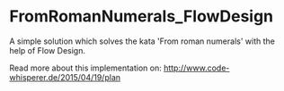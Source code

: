 # FromRomanNumerals_FlowDesign

A simple solution which solves the kata 'From roman numerals' with the help of Flow Design.

Read more about this implementation on:
http://www.code-whisperer.de/2015/04/19/plan
